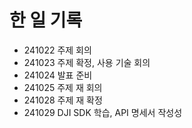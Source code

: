 # 한 일 기록
- 241022 주제 회의
- 241023 주제 확정, 사용 기술 회의
- 241024 발표 준비
- 241025 주제 재 회의
- 241028 주제 재 확정
- 241029 DJI SDK 학습, API 명세서 작성성

